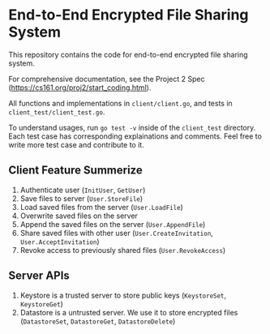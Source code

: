 # End-to-End Encrypted File Sharing System

This repository contains the code for end-to-end encrypted file sharing system.

For comprehensive documentation, see the Project 2 Spec (https://cs161.org/proj2/start_coding.html).

All functions and implementations in `client/client.go`, and tests in `client_test/client_test.go`.

To understand usages, run `go test -v` inside of the `client_test` directory. Each test case has corresponding explainations and comments. Feel free to write more test case and contribute to it. 

## Client Feature Summerize
1. Authenticate user (`InitUser`, `GetUser`)
2. Save files to server (`User.StoreFile`)
3. Load saved files from the server (`User.LoadFile`)
4. Overwrite saved files on the server 
5. Append the saved files on the server (`User.AppendFile`)
6. Share saved files with other user (`User.CreateInvitation`, `User.AcceptInvitation`)
7. Revoke access to previously shared files (`User.RevokeAccess`)

## Server APIs
1. Keystore is a trusted server to store public keys (`KeystoreSet`, `KeystoreGet`)
2. Datastore is a untrusted server. We use it to store encrypted files (`DatastoreSet`, `DatastoreGet`, `DatastoreDelete`)
